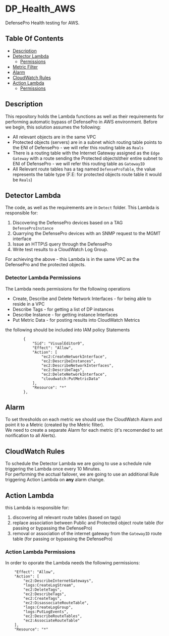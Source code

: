 # DP_Health_AWS
DefensePro Health testing for AWS.

## Table Of Contents ###
- [Description](#description )
- [Detector Lambda](#detector-lambda)
  * [Permissions](#detector-lambda-permissions)
- [Metric Filter](#metric-filter)
- [Alarm](#alarm)
- [CloudWatch Rules](#cloudwatch-rules)
- [Action Lambda](#action-lambda)
  * [Permissions](#action-lambda-permissions)

## Description ##
This repository holds the Lambda functions as well as their requirements for performing automatic bypass of DefensePro in AWS environment.
Before we begin, this solution assumes the following:
* All relevant objects are in the same VPC
* Protected objects (servers) are in a subnet which routing table points to the ENI of DefensePro - we will refer this routing table as `Reals`
* There is a routing table with the Internet Gateway assigned as the `Edge Gateway` with a route sending the Protected objects\their entire subnet to ENI of DefensePro - we will refer this routing table as `GatewayID`
* All Relevant route tables has a tag named `DefenseProTable`, the value represents the table type (F.E: for protected objects route table it would be `Reals`)

## Detector Lambda ##
The code, as well as the requirements are in `Detect` folder. This Lambda is responsible for:
1. Discovering the DefensePro devices based on a TAG `DefenseProInstance`
2. Quarrying the DefensePro devices with an SNMP request to the MGMT interface
3. Issue an HTTP\S query through the DefensePro 
4. Write test results to a CloudWatch Log Group.

For achieving the above - this Lambda is in the same VPC as the DefensePro and the protected objects.

### Detector Lambda Permissions ###
The Lambda needs permissions for the following operations
* Create, Describe and Delete Network Interfaces - for being able to reside in a VPC
* Describe Tags - for getting a list of DP instances
* Describe Instance - for getting instance Interfaces 
* Put Metric Data - for posting results into CloudWatch Metrics

the following should be included into IAM policy Statements
```
        {
            "Sid": "VisualEditor0",
            "Effect": "Allow",
            "Action": [
                "ec2:CreateNetworkInterface",
                "ec2:DescribeInstances",
                "ec2:DescribeNetworkInterfaces",
                "ec2:DescribeTags",
                "ec2:DeleteNetworkInterface",
                "cloudwatch:PutMetricData"
            ],
            "Resource": "*"
        },
```

## Alarm ##
To set thresholds on each metric we should use the CloudWatch Alarm and point it to a Metric (created by the Metric filter). <br>
We need to create a separate Alarm for each metric (it's recomended to set norification to all Alerts).<br>

## CloudWatch Rules ##
To schedule the Detector Lambda we are going to use a schedule rule triggering the Lambda once every 10 Minutes.<br>
For performing the acctual failover, we are going to use an additional Rule triggering Action Lambda on <b>any</b> alarm change.<br>

## Action Lambda ## 
this Lambda is responsible for:
1. discovering all relevant route tables (based on tags)
2. replace association between Public and Protected object route table (for passing or bypassing the DefensePro)
3. removal or association of the internet gateway from the `GatewayID` route table (for passing or bypassing the DefensePro)

### Action Lambda Permissions ###
In order to oporate the Lambda needs the following permissions:
```
    "Effect": "Allow",
    "Action": [
        "ec2:DescribeInternetGateways",
        "logs:CreateLogStream",
        "ec2:DeleteTags",
        "ec2:DescribeTags",
        "ec2:CreateTags",
        "ec2:DisassociateRouteTable",
        "logs:CreateLogGroup",
        "logs:PutLogEvents",
        "ec2:DescribeRouteTables",
        "ec2:AssociateRouteTable"
    ],
    "Resource": "*"
```
